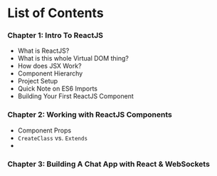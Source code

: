 # List of Contents


### Chapter 1: Intro To ReactJS

- What is ReactJS?
- What is this whole Virtual DOM thing?
- How does JSX Work?
- Component Hierarchy
- Project Setup
- Quick Note on ES6 Imports
- Building Your First ReactJS Component


### Chapter 2: Working with ReactJS Components

- Component Props
- `CreateClass` vs. `Extends`
- 


### Chapter 3: Building A Chat App with React & WebSockets
